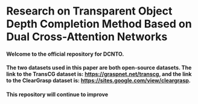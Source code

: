 # Research on Transparent Object Depth Completion Method Based on Dual Cross-Attention Networks
#### Welcome to the official repository for DCNTO.
#### The two datasets used in this paper are both open-source datasets. The link to the TransCG dataset is: https://graspnet.net/transcg, and the link to the ClearGrasp dataset is: https://sites.google.com/view/cleargrasp.
#### This repository will continue to improve
